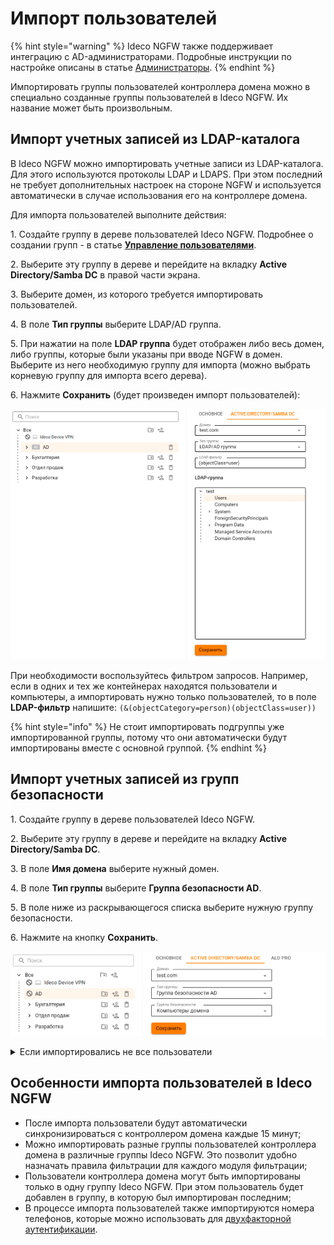 # Импорт пользователей

{% hint style="warning" %}
Ideco NGFW также поддерживает интеграцию с AD-администраторами. Подробные инструкции по настройке описаны в статье [Администраторы](/settings/server-management/admins.md).
{% endhint %}

Импортировать группы пользователей контроллера домена можно в специально созданные группы пользователей в Ideco NGFW. Их название может быть произвольным.

## Импорт учетных записей из LDAP-каталога

В Ideco NGFW можно импортировать учетные записи из LDAP-каталога. Для этого используются протоколы LDAP и LDAPS. При этом последний не требует дополнительных настроек на стороне NGFW и используется автоматически в случае использования его на контроллере домена.

Для импорта пользователей выполните действия:

1\. Создайте группу в дереве пользователей Ideco NGFW. Подробнее о создании групп - в статье [**Управление пользователями**](/settings/users/user-tree/user-management.md#sozdanie-gruppy).

2\. Выберите эту группу в дереве и перейдите на вкладку **Active Directory/Samba DC** в правой части экрана.

3\. Выберите домен, из которого требуется импортировать пользователей.

4\. В поле **Тип группы** выберите LDAP/AD группа.

5\. При нажатии на поле **LDAP группа** будет отображен либо весь домен, либо группы, которые были указаны при вводе NGFW в домен. Выберите из него необходимую группу для импорта (можно выбрать корневую группу для импорта всего дерева).

6\. Нажмите **Сохранить** (будет произведен импорт пользователей):

![](/.gitbook/assets/tree16.png)

При необходимости воспользуйтесь фильтром запросов. Например, если в одних и тех же контейнерах находятся пользователи и компьютеры, а импортировать нужно только пользователей, то в поле **LDAP-фильтр** напишите: `(&(objectCategory=person)(objectClass=user))`

{% hint style="info" %}
Не стоит импортировать подгруппы уже импортированной группы, потому что они автоматически будут импортированы вместе с основной группой.
{% endhint %}

## Импорт учетных записей из групп безопасности

1\. Создайте группу в дереве пользователей Ideco NGFW.

2\. Выберите эту группу в дереве и перейдите на вкладку **Active Directory/Samba DC**.

3\. В поле **Имя домена** выберите нужный домен.

4\. В поле **Тип группы** выберите **Группа безопасности AD**.

5\. В поле ниже из раскрывающегося списка выберите нужную группу безопасности.

6\. Нажмите на кнопку **Сохранить**.

![](/.gitbook/assets/tree17.png)

<details>

<summary>Если импортировались не все пользователи</summary>

Если импортировались не все пользователи, то включите режим совместимости. **Важно**: включенный режим совместимости импортирует пользователей медленнее.

Примеры включения через терминал и браузер:

**Терминал**

1\. Авторизуйтесь командой:

```
curl -c /tmp/cookie -b /tmp/cookie -X POST https://адрес_сервера/web/auth/login -d '{"login": "логин", "password": "пароль", "rest_path": "/"}' -k
```

2\. Отправьте запрос на включение режима:

```
curl -c /tmp/cookie -b /tmp/cookie -X PUT https://адрес_сервера/ad_backend/security_group_import_settings -d '{"compatibility_mode": true}' -i -k -H 'Content-type: application/json'
```

**Браузер**

1\. Откройте веб-интерфейс Ideco NGFW и нажмите F12.

2\. Перейдите на вкладку **Сеть** и нажмите на любой запрос.

3\. В появившемся окне перейдите на вкладку **Новый запрос**.

4\. Отправьте запрос авторизации:

```
POST https://адрес_сервера/web/auth/login
```

Тело запроса:

```
{
    "login": "логин", "password": "пароль", "rest_path": "/"
}
```

<img src="/.gitbook/assets/user-import.png" alt="" data-size="original">

5\. Отправьте запрос на включение режима:

```
PUT /ad_backend/security_group_import_settings
```

Тело запроса:

```
{
  "compatibility_mode": true
}
```

<img src="/.gitbook/assets/user-import1.png" alt="" data-size="original">

Для выключения режима совместимости в теле запроса вместо `true` укажите `false`.

</details>

## Особенности импорта пользователей в Ideco NGFW

* После импорта пользователи будут автоматически синхронизироваться с контроллером домена каждые 15 минут;
* Можно импортировать разные группы пользователей контроллера домена в различные группы Ideco NGFW. Это позволит удобно назначать правила фильтрации для каждого модуля фильтрации;
* Пользователи контроллера домена могут быть импортированы только в одну группу Ideco NGFW. При этом пользователь будет добавлен в группу, в которую был импортирован последним;
* В процессе импорта пользователей также импортируются номера телефонов, которые можно использовать для [двухфакторной аутентификации](/settings/users/two-factor-authentication.md).